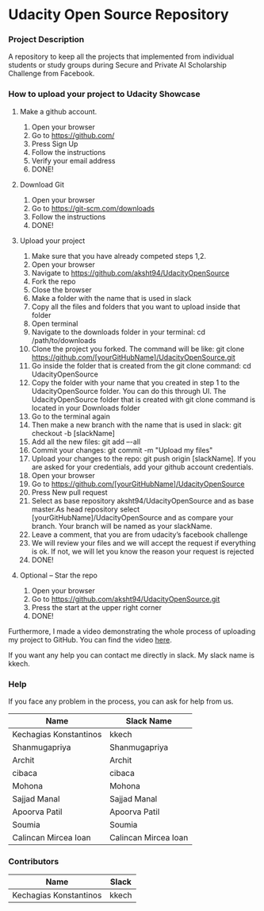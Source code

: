 # Udacity Open Source Repository

### Project Description
A repository to keep all the projects that implemented from individual students or study groups during Secure and Private AI Scholarship Challenge from Facebook.

### How to upload your project to Udacity Showcase
1. Make a github account.
    1. Open your browser
    2. Go to https://github.com/
    3. Press Sign Up
    4. Follow the instructions
    5. Verify your email address
    6. DONE!
2. Download Git
    1. Open your browser
    2. Go to https://git-scm.com/downloads
    3. Follow the instructions
    4. DONE!
3. Upload your project
    1.	Make sure that you have already competed steps 1,2.
    2.  Open your browser
    3.  Navigate to https://github.com/aksht94/UdacityOpenSource
    4.  Fork the repo
    5. Close the browser
    6.	Make a folder with the name that is used in slack
    7.	Copy all the files and folders that you want to upload inside that folder
    8.	Open terminal
    9.	Navigate to the downloads folder in your terminal: cd /path/to/downloads
    10.	Clone the project you forked. The command will be like: git clone https://github.com/[yourGitHubName]/UdacityOpenSource.git
    11.	Go inside the folder that is created from the git clone command: cd UdacityOpenSource
    12.	Copy the folder with your name that you created in step 1 to the UdacityOpenSource folder. You can do this through UI. The UdacityOpenSource folder that is created with git clone command is located in your Downloads folder
    13.	Go to the terminal again
    14.	Then make a new branch with the name that is used in slack: git checkout -b [slackName]
    15.	Add all the new files: git add –-all
    16.	Commit your changes: git commit -m "Upload my files"
    17.	Upload your changes to the repo: git push origin [slackName]. If you are asked for your credentials, add your github account credentials.
    18.	Open your browser
    19.	Go to https://github.com/[yourGitHubName]/UdacityOpenSource
    20.	Press New pull request
    21.	Select as base repository aksht94/UdacityOpenSource and as base master.As head repository select [yourGitHubName]/UdacityOpenSource and as compare your branch. Your branch will be named as your slackName.
    22.	Leave a comment, that you are from udacity’s facebook challenge
    23.	We will review your files and we will accept the request if everything is ok. If not, we will let you know the reason your request is rejected
    24.	DONE!


4.	Optional – Star the repo
    1.	Open your browser
    2.	Go to https://github.com/aksht94/UdacityOpenSource.git
    3.	Press the start at the upper right corner
    4.	DONE!

Furthermore, I made a video demonstrating the whole process of uploading my project to GitHub. You can find the video [here](https://youtu.be/FwjrbVqdZyE).

If you want any help you can contact me directly in slack. My slack name is kkech.

### Help

If you face any problem in the process, you can ask for help from us.

| Name | Slack Name |
| ------ | ------ |
| Kechagias Konstantinos | kkech |
| Shanmugapriya | Shanmugapriya |
| Archit | Archit |
| cibaca | cibaca |
| Mohona | Mohona |
| Sajjad Manal | Sajjad Manal |
| Apoorva Patil | Apoorva Patil |
| Soumia | Soumia |
| Calincan Mircea Ioan | Calincan Mircea Ioan  |


### Contributors

| Name | Slack |
| ------ | ------ |
| Kechagias Konstantinos | kkech |

